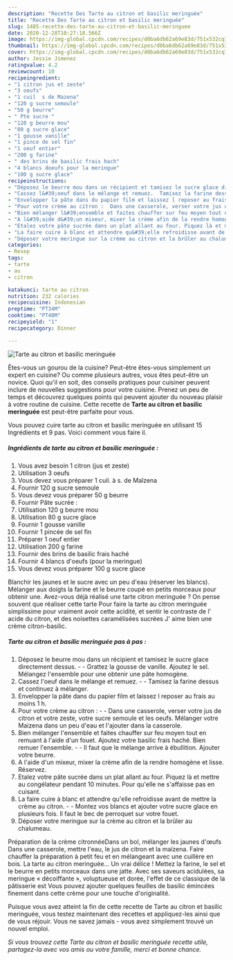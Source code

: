 ```yaml
---
description: "Recette Des Tarte au citron et basilic meringuée"
title: "Recette Des Tarte au citron et basilic meringuée"
slug: 1485-recette-des-tarte-au-citron-et-basilic-meringuee
date: 2020-12-28T10:27:18.566Z
image: https://img-global.cpcdn.com/recipes/d0ba6db62a69e83d/751x532cq70/tarte-au-citron-et-basilic-meringuee-photo-principale-de-la-recette.jpg
thumbnail: https://img-global.cpcdn.com/recipes/d0ba6db62a69e83d/751x532cq70/tarte-au-citron-et-basilic-meringuee-photo-principale-de-la-recette.jpg
cover: https://img-global.cpcdn.com/recipes/d0ba6db62a69e83d/751x532cq70/tarte-au-citron-et-basilic-meringuee-photo-principale-de-la-recette.jpg
author: Jessie Jimenez
ratingvalue: 4.2
reviewcount: 10
recipeingredient:
- "1 citron jus et zeste"
- "3 oeufs"
- "1 cuil  s de Mazena"
- "120 g sucre semoule"
- "50 g beurre"
- " Pte sucre "
- "120 g beurre mou"
- "80 g sucre glace"
- "1 gousse vanille"
- "1 pince de sel fin"
- "1 oeuf entier"
- "200 g farine"
- " des brins de basilic frais hach"
- "4 blancs doeufs pour la meringue"
- "100 g sucre glace"
recipeinstructions:
- "Déposez le beurre mou dans un récipient et tamisez le sucre glace directement dessus.  Grattez la gousse de vanille. Ajoutez le sel. Mélangez l&#39;ensemble pour une obtenir une pâte homogène."
- "Cassez l&#39;oeuf dans le mélange et remuez.  Tamisez la farine dessus et continuez à mélanger."
- "Envelopper la pâte dans du papier film et laissez l reposer au frais au moins 1 h."
- "Pour votre crème au citron :  Dans une casserole, verser votre jus de citron et votre zeste, votre sucre semoule et les oeufs. Mélanger votre Maizena dans un peu d&#39;eau et l&#39;ajouter dans la casserole."
- "Bien mélanger l&#39;ensemble et faites chauffer sur feu moyen tout en remuant à l&#39;aide d&#39;un fouet. Ajoutez votre basilic frais haché. Bien remuer l&#39;ensemble.   Il faut que le mélange arrive à ébullition. Ajouter votre beurre."
- "A l&#39;aide d&#39;un mixeur, mixer la crème afin de la rendre homogène et lisse. Réservez."
- "Etalez votre pâte sucrée dans un plat allant au four. Piquez là et mettre au congélateur pendant 10 minutes. Pour qu&#39;elle ne s&#39;affaisse pas en cuisant."
- "La faire cuire à blanc et attendre qu&#39;elle refroidisse avant de mettre la crème au citron.  Montez vos blancs et ajouter votre sucre glace en plusieurs fois. Il faut le bec de perroquet sur votre fouet."
- "Déposer votre meringue sur la crème au citron et la brûler au chalumeau."
categories:
- Resep
tags:
- tarte
- au
- citron

katakunci: tarte au citron 
nutrition: 232 calories
recipecuisine: Indonesian
preptime: "PT34M"
cooktime: "PT40M"
recipeyield: "1"
recipecategory: Dinner

---
```



![Tarte au citron et basilic meringuée](https://img-global.cpcdn.com/recipes/d0ba6db62a69e83d/751x532cq70/tarte-au-citron-et-basilic-meringuee-photo-principale-de-la-recette.jpg)

Êtes-vous un gourou de la cuisine? Peut-être êtes-vous simplement un expert en cuisine? Ou comme plusieurs autres, vous êtes peut-être un novice. Quoi qu'il en soit, des conseils pratiques pour cuisiner peuvent inclure de nouvelles suggestions pour votre cuisine. Prenez un peu de temps et découvrez quelques points qui peuvent ajouter du nouveau plaisir à votre routine de cuisine. Cette recette de <strong> Tarte au citron et basilic meringuée </strong> est peut-être parfaite pour vous.

<!--inarticleads1-->

Vous pouvez cuire tarte au citron et basilic meringuée en utilisant 15 Ingrédients et 9 pas. Voici comment vous faire il.

##### Ingrédients de tarte au citron et basilic meringuée :

1. Vous avez besoin 1 citron (jus et zeste)
1. Utilisation 3 oeufs
1. Vous devez vous préparer 1 cuil. à s. de Maîzena
1. Fournir 120 g sucre semoule
1. Vous devez vous préparer 50 g beurre
1. Fournir  Pâte sucrée :
1. Utilisation 120 g beurre mou
1. Utilisation 80 g sucre glace
1. Fournir 1 gousse vanille
1. Fournir 1 pincée de sel fin
1. Préparer 1 oeuf entier
1. Utilisation 200 g farine
1. Fournir  des brins de basilic frais haché
1. Fournir 4 blancs d&#39;oeufs (pour la meringue)
1. Vous devez vous préparer 100 g sucre glace


Blanchir les jaunes et le sucre avec un peu d&#39;eau (réserver les blancs). Mélanger aux doigts la farine et le beurre coupé en petits morceaux pour obtenir une. Avez-vous déjà réalisé une tarte citron meringuée ? On pense souvent que réaliser cette tarte Pour faire la tarte au citron meringuée simplissime pour vraiment avoir cette acidité, et sentir le contraste de l&#39; acide du citron, et des noisettes caramélisées sucrées J&#39; aime bien une crème citron-basilic. 

<!--inarticleads2-->

##### Tarte au citron et basilic meringuée pas à pas :

1. Déposez le beurre mou dans un récipient et tamisez le sucre glace directement dessus. -  - Grattez la gousse de vanille. Ajoutez le sel. Mélangez l&#39;ensemble pour une obtenir une pâte homogène.
1. Cassez l&#39;oeuf dans le mélange et remuez. -  - Tamisez la farine dessus et continuez à mélanger.
1. Envelopper la pâte dans du papier film et laissez l reposer au frais au moins 1 h.
1. Pour votre crème au citron : -  - Dans une casserole, verser votre jus de citron et votre zeste, votre sucre semoule et les oeufs. Mélanger votre Maizena dans un peu d&#39;eau et l&#39;ajouter dans la casserole.
1. Bien mélanger l&#39;ensemble et faites chauffer sur feu moyen tout en remuant à l&#39;aide d&#39;un fouet. Ajoutez votre basilic frais haché. Bien remuer l&#39;ensemble.  -  - Il faut que le mélange arrive à ébullition. Ajouter votre beurre.
1. A l&#39;aide d&#39;un mixeur, mixer la crème afin de la rendre homogène et lisse. Réservez.
1. Etalez votre pâte sucrée dans un plat allant au four. Piquez là et mettre au congélateur pendant 10 minutes. Pour qu&#39;elle ne s&#39;affaisse pas en cuisant.
1. La faire cuire à blanc et attendre qu&#39;elle refroidisse avant de mettre la crème au citron. -  - Montez vos blancs et ajouter votre sucre glace en plusieurs fois. Il faut le bec de perroquet sur votre fouet.
1. Déposer votre meringue sur la crème au citron et la brûler au chalumeau.


Préparation de la crème citronnéeDans un bol, mélanger les jaunes d&#39;œufs Dans une casserole, mettre l&#39;eau, le jus de citron et la maïzena. Faire chauffer la préparation à petit feu et en mélangeant avec une cuillère en bois. La tarte au citron meringuée… Un vrai délice ! Mettez la farine, le sel et le beurre en petits morceaux dans une jatte. Avec ses saveurs acidulées, sa meringue « décoiffante », voluptueuse et dorée, l&#39;effet de ce classique de la pâtisserie est Vous pouvez ajouter quelques feuilles de basilic émincées finement dans cette crème pour une touche d&#39;originalité. 

<!--inarticleads1-->

<p>
Puisque vous avez atteint la fin de cette recette de Tarte au citron et basilic meringuée, vous testez maintenant des recettes et appliquez-les ainsi que de vous réjouir. Vous ne savez jamais - vous avez simplement trouvé un nouvel emploi.
</p>

<p>
<i>Si vous trouvez cette Tarte au citron et basilic meringuée recette utile, partagez-la avec vos amis ou votre famille, merci et bonne chance.</i>
</p>
